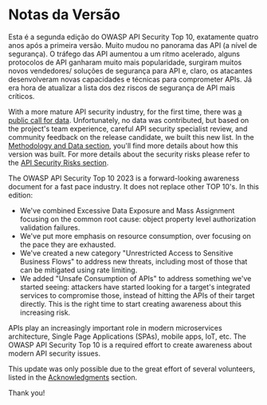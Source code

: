 # Notas da Versão

Esta é a segunda edição do OWASP API Security Top 10, exatamente quatro anos
após a primeira versão. Muito mudou no panorama das API (a nível de 
segurança). O tráfego das API aumentou a um ritmo acelerado, alguns protocolos 
de API ganharam muito mais popularidade, surgiram muitos novos vendedores/
soluções de segurança para API e, claro, os atacantes desenvolveram novas 
capacidades e técnicas para comprometer APIs. Já era hora de atualizar a lista 
dos dez riscos de segurança de API mais críticos.

With a more mature API security industry, for the first time, there was [a
public call for data][1]. Unfortunately, no data was contributed, but based on
the project's team experience, careful API security specialist review, and
community feedback on the release candidate, we built this new list. In the
[Methodology and Data section][2], you'll find more details about how this
version was built. For more details about the security risks please refer to the
[API Security Risks section][3].

The OWASP API Security Top 10 2023 is a forward-looking awareness document for
a fast pace industry. It does not replace other TOP 10's. In this edition:

* We've combined Excessive Data Exposure and Mass Assignment focusing on the
  common root cause: object property level authorization validation failures.
* We've put more emphasis on resource consumption, over focusing on the pace
  they are exhausted.
* We've created a new category "Unrestricted Access to Sensitive Business Flows"
  to address new threats, including most of those that can be mitigated using
  rate limiting.
* We added "Unsafe Consumption of APIs" to address something we've started
  seeing: attackers have started looking for a target's integrated services to
  compromise those, instead of hitting the APIs of their target directly. This
  is the right time to start creating awareness about this increasing risk.

APIs play an increasingly important role in modern microservices architecture,
Single Page Applications (SPAs), mobile apps, IoT, etc. The OWASP API Security
Top 10 is a required effort to create awareness about modern API security
issues.

This update was only possible due to the great effort of several volunteers,
listed in the [Acknowledgments][4] section.

Thank you!

[1]: https://owasp.org/www-project-api-security/announcements/cfd/2022/
[2]: ./0xd0-about-data.md
[3]: ./0x10-api-security-risks.md
[4]: ./0xd1-acknowledgments.md
